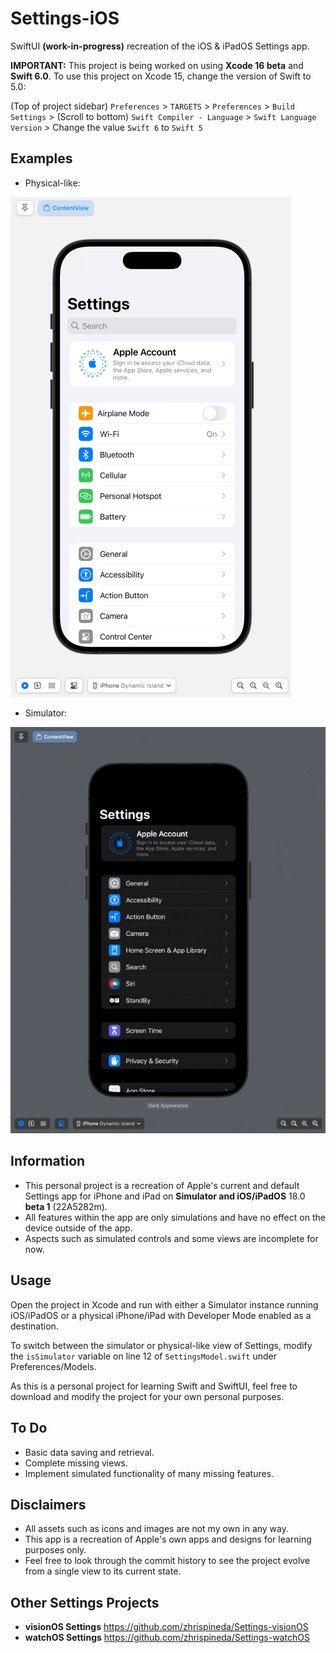 #  Settings-iOS
SwiftUI **(work-in-progress)** recreation of the iOS & iPadOS Settings app.

**IMPORTANT:** This project is being worked on using **Xcode 16 beta** and **Swift 6.0**. To use this project on Xcode 15, change the version of Swift to 5.0:

(Top of project sidebar) `Preferences` > `TARGETS` > `Preferences` > `Build Settings` > (Scroll to bottom) `Swift Compiler - Language` > `Swift Language Version` > Change the value `Swift 6` to `Swift 5`

## Examples
- Physical-like:

![A GIF displaying the project's Settings app on different devices including a Dynamic Island iPhone, iPhone with Touch ID, and an 11-inch iPad.](Assets/SettingsPhysical.gif)

- Simulator:

![A GIF displaying the project's Settings app on different devices including a Dynamic Island iPhone, iPhone with Touch ID, and an 11-inch iPad.](Assets/SettingsSimulator.gif)

## Information
- This personal project is a recreation of Apple's current and default Settings app for iPhone and iPad on **Simulator and iOS/iPadOS** 18.0 **beta 1** (22A5282m).
- All features within the app are only simulations and have no effect on the device outside of the app.
- Aspects such as simulated controls and some views are incomplete for now.

## Usage
Open the project in Xcode and run with either a Simulator instance running iOS/iPadOS or a physical iPhone/iPad with Developer Mode enabled as a destination.

To switch between the simulator or physical-like view of Settings, modify the `isSimulator` variable on line 12 of `SettingsModel.swift` under Preferences/Models.

As this is a personal project for learning Swift and SwiftUI, feel free to download and modify the project for your own personal purposes.

## To Do
- Basic data saving and retrieval.
- Complete missing views.
- Implement simulated functionality of many missing features.

## Disclaimers
- All assets such as icons and images are not my own in any way.
- This app is a recreation of Apple's own apps and designs for learning purposes only.
- Feel free to look through the commit history to see the project evolve from a single view to its current state.

## Other Settings Projects
- **visionOS Settings** https://github.com/zhrispineda/Settings-visionOS
- **watchOS Settings** https://github.com/zhrispineda/Settings-watchOS
